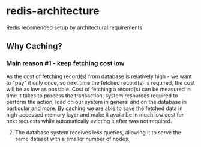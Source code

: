 # redis-architecture
Redis recomended setup by architectural requirements.

## Why Caching?
### Main reason #1 - keep fetching cost low
As the cost of fetching record(s) from database is relatively high - we want to "pay" it only once, so next time the fetched record(s) is required, the cost will be as low as possible.
Cost of fetching a record(s) can be measured in time it takes to process the transaction, system resources required to perform the action, load on our system in general and on the database in particular and more.
By caching we are able to save the fetched data in high-accessed memory layer and make it availalbe in much low cost for next requests while automatically evicting it after was not required.

2. The database system receives less queries, allowing it to serve the same dataset with a smaller number of nodes.
